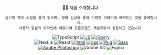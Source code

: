 <!--
**E-JIWON/E-JIWON** is a ✨ _special_ ✨ repository because its `README.md` (this file) appears on your GitHub profile.

Here are some ideas to get you started:

- 🔭 I’m currently working on ...
- 🌱 I’m currently learning ...
- 👯 I’m looking to collaborate on ...
- 🤔 I’m looking for help with ...
- 💬 Ask me about ...
- 📫 How to reach me: ...
- 😄 Pronouns: ...
- ⚡ Fun fact: ...
-->

<div align=center>	
  
🧑‍💻 저를 소개합니다.


```
심리학 책과 소설을 즐겨 읽으며, 영화 감상을 통해 다양한 이야기에 빠져드는 것을 좋아합니다. 
사용자 중심의 디자인에 매료되어 프론트엔드 개발자로서 성장하고 있습니다.
```


![TypeScript](https://img.shields.io/badge/TypeScript-007ACC?style=flat-square&logo=typescript&logoColor=white)
[![JS](https://img.shields.io/badge/JavaScript-F7DF1E?style=flat-square&logo=JavaScript&logoColor=black)](https://github.com/meowoof011/02_MatrixCalculator)
[![jQuery](https://img.shields.io/badge/jQuery-0769AD?style=flat-square&logo=jQuery&logoColor=white)](https://github.com/meowoof011/08_AnimalCrossing)   
![Next.js](https://img.shields.io/badge/Next.js-000?logo=nextdotjs&logoColor=fff&style=flat-square)
![React](https://img.shields.io/badge/React-20232A?style=flat-square&logo=react&logoColor=61DAFB)
[![html](https://img.shields.io/badge/Html-E34F26?style=flat-square&logo=Html5&logoColor=white)](https://github.com/meowoof011/01_GrapeFestival) 
[![css](https://img.shields.io/badge/CSS-1572B6?style=flat-square&logo=CSS3&logoColor=white)](https://github.com/meowoof011/07_LineGames) 
[![Pug](https://img.shields.io/badge/Pug-A86454?style=flat-square&logo=Pug&logoColor=white)](https://github.com/meowoof011/04_ChangeCalculator)
[![Sass](https://img.shields.io/badge/Sass-CC6699?style=flat-square&logo=Sass&logoColor=white)](https://github.com/meowoof011/04_ChangeCalculator)   
[![Adobe Photoshop](https://img.shields.io/badge/Photoshop-31A8FF?style=flat-square&logo=AdobePhotoshop&logoColor=white)](https://github.com/meowoof011/03_ProductInfo) 
![Adobe XD](https://img.shields.io/badge/Adobe%20XD-470137?style=flat-square&logo=Adobe%20XD&logoColor=#FF61F6)
![Figma](https://img.shields.io/badge/Figma-F24E1E?style=flat-square&logo=figma&logoColor=white)
  
</div>

